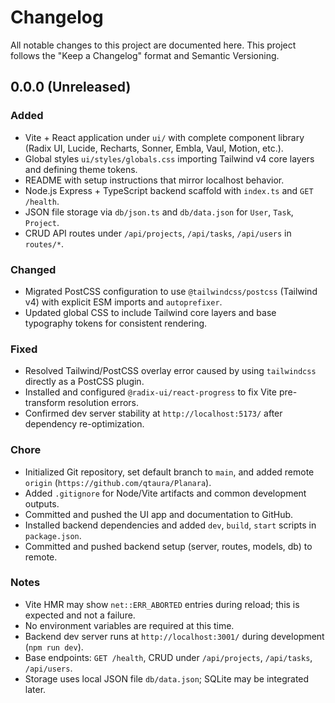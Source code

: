 # Changelog

All notable changes to this project are documented here.
This project follows the "Keep a Changelog" format and Semantic Versioning.

## 0.0.0 (Unreleased)

### Added
- Vite + React application under `ui/` with complete component library (Radix UI, Lucide, Recharts, Sonner, Embla, Vaul, Motion, etc.).
- Global styles `ui/styles/globals.css` importing Tailwind v4 core layers and defining theme tokens.
- README with setup instructions that mirror localhost behavior.
- Node.js Express + TypeScript backend scaffold with `index.ts` and `GET /health`.
- JSON file storage via `db/json.ts` and `db/data.json` for `User`, `Task`, `Project`.
- CRUD API routes under `/api/projects`, `/api/tasks`, `/api/users` in `routes/*`.

### Changed
- Migrated PostCSS configuration to use `@tailwindcss/postcss` (Tailwind v4) with explicit ESM imports and `autoprefixer`.
- Updated global CSS to include Tailwind core layers and base typography tokens for consistent rendering.

### Fixed
- Resolved Tailwind/PostCSS overlay error caused by using `tailwindcss` directly as a PostCSS plugin.
- Installed and configured `@radix-ui/react-progress` to fix Vite pre-transform resolution errors.
- Confirmed dev server stability at `http://localhost:5173/` after dependency re-optimization.

### Chore
- Initialized Git repository, set default branch to `main`, and added remote `origin` (`https://github.com/qtaura/Planara`).
- Added `.gitignore` for Node/Vite artifacts and common development outputs.
- Committed and pushed the UI app and documentation to GitHub.
- Installed backend dependencies and added `dev`, `build`, `start` scripts in `package.json`.
- Committed and pushed backend setup (server, routes, models, db) to remote.

### Notes
- Vite HMR may show `net::ERR_ABORTED` entries during reload; this is expected and not a failure.
- No environment variables are required at this time.
- Backend dev server runs at `http://localhost:3001/` during development (`npm run dev`).
- Base endpoints: `GET /health`, CRUD under `/api/projects`, `/api/tasks`, `/api/users`.
- Storage uses local JSON file `db/data.json`; SQLite may be integrated later.